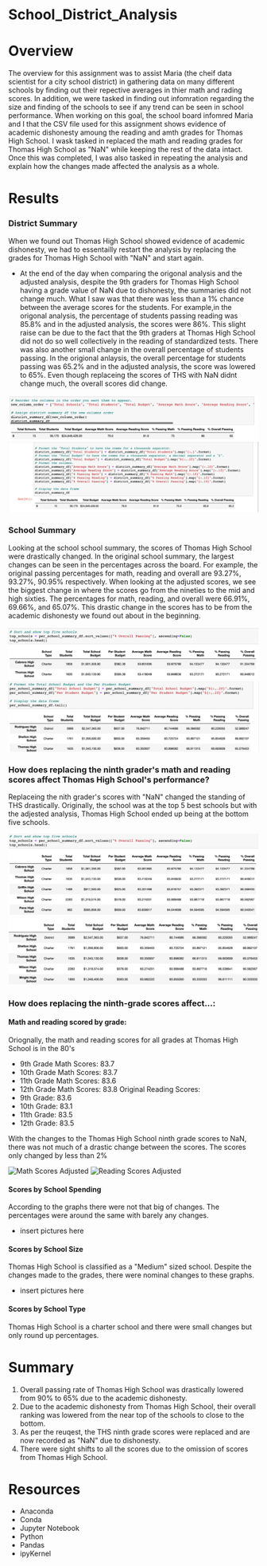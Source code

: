 # School_District_Analysis

# Overview
  The overview for this assignment was to assist Maria (the cheif data scientist for a city school district) in gathering data on many different schools by finding out their repective averages in thier math and rading scores. In addition, we were tasked in finding out infomration regarding the size and finding of the schools to see if any trend can be seen in school performance. 
  When working on this goal, the school board infomred Maria and I that the CSV file used for this assignment shows evidence of academic dishonesty amoung the reading and amth grades for Thomas High School. I wask tasked in replaced the math and reading grades for Thomas High School as "NaN" while keeping the rest of the data intact. Once this was completed, I was also tasked in repeating the analysis and explain how the changes made affected the analysis as a whole.


# Results
### District Summary
  When we found out Thomas High School showed evidence of academic dishonesty, we had to essentailly restart the analysis by replacing the grades for Thomas High School with "NaN" and start again. 
  - At the end of the day when comparing the origonal analysis and the adjusted analysis, despite the 9th graders for Thomas High School having a grade value of NaN due to dishonesty, the summaries did not change much. What I saw was that there was less than a 1% chance between the average scores for the students. For example,in the origonal analysis, the percentage of students passing reading was 85.8% and in the adjusted analysis, the scores were 86%. This slight raise can be due to the fact that the 9th graders at Thomas High School did not do so well collectively in the reading of standardized tests. There was also another small change in the overall percentage of students passing. In the origional anlaysis, the overall percentage for students passing was 65.2% and in the adjusted analysis, the score was lowered to 65%. Even though replaceing the scores of THS with NaN didnt change much, the overall scores did change. 

![School_Analysis_Original](./School_District_Analysis/Resources/School_Analysis_Original.png)
![School_Analysis_Adjusted](./School_District_Analysis/Resources/School_Analysis_Adjusted.png)

### School Summary 
  Looking at the school school summary, the scores of Thomas High School were drastically changed. In the original school summary, the largest changes can be seen in the percentages across the board. For example, the original passing percentages for math, reading and overall are 93.27%, 93.27%, 90.95% respectively. When looking at the adjusted scores, we see the biggest change in where the scores go from the nineties to the mid and high sixties. The percentages for math, reading, and overall were 66.91%, 69.66%, and 65.07%. This drastic change in the scores has to be from the academic dishonesty we found out about in the beginning. 

![Original_School_Summary](./School_District_Analysis/Resources/Original_School_Summary.png)
![Adjusted_School_Summary](./School_District_Analysis/Resources/Adjusted_School_Summary.png)

### How does replacing the ninth grader's math and reading scores affect Thomas High School's performance?
  Replaceing the nith grader's scores with "NaN" changed the standing of THS drastically. Originally, the school was at the top 5 best schools but with the adjested analysis, Thomas High School ended up being at the bottom five schools. 
  
![Top Schools](./School_District_Analysis/Resources/Top_Schools_Original.png)
![Bottom Schools](./School_District_Analysis/Resources/Bottom_Schools_Adjusted.png)

### How does replacing the ninth-grade scores affect...:

#### Math and reading scored by grade:
Oriognally, the math and reading scores for all grades at Thomas High School is in the 80's
  - 9th Grade Math Scores: 83.7
  - 10th Grade Math Scores: 83.7
  - 11th Grade Math Scores: 83.6
  - 12th Grade Math Scores: 83.8
Original Reading Scores:
  - 9th Grade: 83.6
  - 10th Grade: 83.1
  - 11th Grade: 83.5
  - 12th Grade: 83.5

With the changes to the Thomas High School ninth grade scores to NaN, there was not much of a drastic change between the scores. The scores only changed by less than 2%

![Math Scores Adjusted](./School_District_Analysis/Resources/Math_Scores_Adjusted.png)
![Reading Scores Adjusted](./School_District_Analysis/Resources/Reading_Scores_Adjusted.png)

#### Scores by School Spending 
  According to the graphs there were not that big of changes. The percentages were around the same with barely any changes.

* insert pictures here

#### Scores by School Size
  Thomas High School is classified as a "Medium" sized school. Despite the changes made to the grades, there were nominal changes to these graphs.

* insert pictures here


#### Scores by School Type
  Thomas High School is a charter school and there were small changes but only round up percentages.

# Summary 
1. Overall passing rate of Thomas High School was drastically lowered from 90% to 65% due to the academic dishonesty.
2. Due to the academic dishonesty from Thomas High School, their overall ranking was lowered from the near top of the schools to close to the bottom.
3. As per the reuqest, the THS ninth grade scores were replaced and are now recorded as "NaN" due to dishonesty.
4. There were sight shifts to all the scores due to the omission of scores from Thomas High School. 

# Resources 
- Anaconda
- Conda
- Jupyter Notebook
- Python
- Pandas
- ipyKernel
